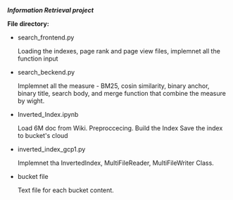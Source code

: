 ***Information Retrieval project***

**File directory:**
* search_frontend.py

  Loading the indexes, page rank and page view files, implemnet all the function input

* search_beckend.py

  Implemnet all the measure - BM25, cosin similarity, binary anchor, binary title, search body, and merge function that combine the measure by wight.

* Inverted_Index.ipynb

  Load 6M doc from Wiki.
  Preproccecing.
  Build the Index
  Save the index to bucket's cloud
* inverted_index_gcp1.py

  Implemnet tha InvertedIndex, MultiFileReader, MultiFileWriter Class.

* bucket file

  Text file for each bucket content.
